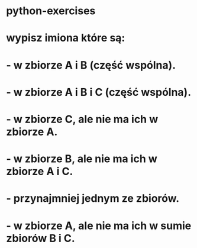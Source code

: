 # python-exercises



# wypisz imiona które są:
# - w zbiorze A i B (część wspólna).
# - w zbiorze A i B i C (część wspólna).
# - w zbiorze C, ale nie ma ich w zbiorze A.
# - w zbiorze B, ale nie ma ich w zbiorze A i C.
# - przynajmniej jednym ze zbiorów.
# - w zbiorze A, ale nie ma ich w sumie zbiorów B i C.
